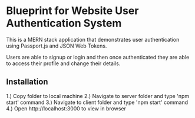 # Blueprint for Website User Authentication System

This is a MERN stack application that demonstrates user authentication using Passport.js and JSON Web Tokens. 

Users are able to signup or login and then once authenticated they are able to access their profile and change their details. 

## Installation

1.) Copy folder to local machine
2.) Navigate to server folder and type 'npm start' command
3.) Navigate to client folder and type 'npm start' command
4.) Open http://localhost:3000 to view in browser

